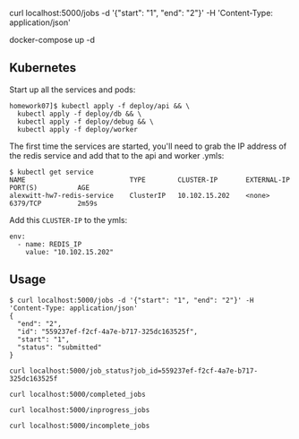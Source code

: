 curl localhost:5000/jobs -d '{"start": "1", "end": "2"}' -H 'Content-Type: application/json'


docker-compose up -d


## Kubernetes

Start up all the services and pods:

```
homework07]$ kubectl apply -f deploy/api && \
  kubectl apply -f deploy/db && \
  kubectl apply -f deploy/debug && \
  kubectl apply -f deploy/worker
```

The first time the services are started, you'll need to grab the IP address of
the redis service and add that to the api and worker .ymls:

```
$ kubectl get service
NAME                          TYPE        CLUSTER-IP       EXTERNAL-IP   PORT(S)          AGE
alexwitt-hw7-redis-service    ClusterIP   10.102.15.202    <none>        6379/TCP         2m59s
```

Add this `CLUSTER-IP` to the ymls:

```
env:
  - name: REDIS_IP
    value: "10.102.15.202"
```


## Usage

```
$ curl localhost:5000/jobs -d '{"start": "1", "end": "2"}' -H 'Content-Type: application/json'
{
  "end": "2",
  "id": "559237ef-f2cf-4a7e-b717-325dc163525f",
  "start": "1",
  "status": "submitted"
}
```

```
curl localhost:5000/job_status?job_id=559237ef-f2cf-4a7e-b717-325dc163525f
```

```
curl localhost:5000/completed_jobs
```

```
curl localhost:5000/inprogress_jobs
```

```
curl localhost:5000/incomplete_jobs
```
